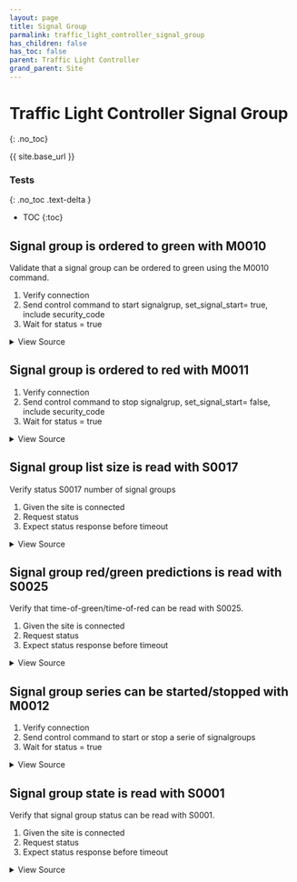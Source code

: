 ```yaml
---
layout: page
title: Signal Group
parmalink: traffic_light_controller_signal_group
has_children: false
has_toc: false
parent: Traffic Light Controller
grand_parent: Site
---
```


# Traffic Light Controller Signal Group
{: .no_toc}

{{ site.base_url }}


### Tests
{: .no_toc .text-delta }

- TOC
{:toc}

## Signal group is ordered to green with M0010

Validate that a signal group can be ordered to green using the M0010 command.

1. Verify connection
2. Send control command to start signalgrup, set_signal_start= true, include security_code
3. Wait for status = true

<details markdown="block">
  <summary>
     View Source
  </summary>
```ruby
Validator::Site.connected do |task,supervisor,site|
  prepare task, site
  set_signal_start
end
```
</details>




## Signal group is ordered to red with M0011

1. Verify connection
2. Send control command to stop signalgrup, set_signal_start= false, include security_code
3. Wait for status = true

<details markdown="block">
  <summary>
     View Source
  </summary>
```ruby
Validator::Site.connected do |task,supervisor,site|
  prepare task, site
  set_signal_stop
end
```
</details>




## Signal group list size is read with S0017

Verify status S0017 number of signal groups

1. Given the site is connected
2. Request status
3. Expect status response before timeout

<details markdown="block">
  <summary>
     View Source
  </summary>
```ruby
request_status_and_confirm "number of signal groups",
{ S0017: [:number] }
```
</details>




## Signal group red/green predictions is read with S0025

Verify that time-of-green/time-of-red can be read with S0025.

1. Given the site is connected
2. Request status
3. Expect status response before timeout

<details markdown="block">
  <summary>
     View Source
  </summary>
```ruby
request_status_and_confirm "time-of-green/time-of-red",
{ S0025: [
    :minToGEstimate,
    :maxToGEstimate,
    :likelyToGEstimate,
    :ToGConfidence,
    :minToREstimate,
    :maxToREstimate,
    :likelyToREstimate
] },
Validator.config['components']['signal_group'].keys.first
```
</details>




## Signal group series can be started/stopped with M0012

1. Verify connection
2. Send control command to start or stop a serie of signalgroups
3. Wait for status = true

<details markdown="block">
  <summary>
     View Source
  </summary>
```ruby
Validator::Site.connected do |task,supervisor,site|
  prepare task, site
  set_signal_start_or_stop '5,4134,65;5,11'
end
```
</details>




## Signal group state is read with S0001

Verify that signal group status can be read with S0001.

1. Given the site is connected
2. Request status
3. Expect status response before timeout

<details markdown="block">
  <summary>
     View Source
  </summary>
```ruby
request_status_and_confirm "signal group status",
{ S0001: [:signalgroupstatus, :cyclecounter, :basecyclecounter, :stage] }
```
</details>


